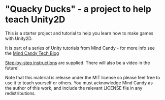 "Quacky Ducks" - a project to help teach Unity2D
==========================================================

This is a starter project and tutorial to help you learn how to make games with Unity2D.

It is part of a series of Unity tutorials from Mind Candy - for more info see the [Mind Candy Tech Blog](http://tech.mindcandy.com/)

[Step-by-step instructions](UnityTutorialQuackyDucks.pdf) are supplied. There will also be a video in the future!

Note that this material is release under the MIT license so please feel free to use it to teach yourself or others. You must acknowledge Mind Candy as the author of this work, and include the relevant LICENSE file in any redistributions.

